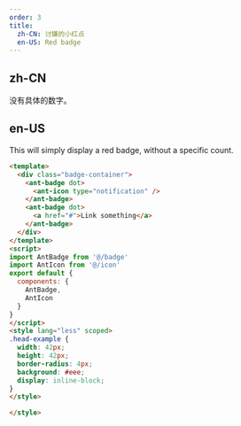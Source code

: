 ```yaml
---
order: 3
title:
  zh-CN: 讨嫌的小红点
  en-US: Red badge
---
```


## zh-CN

没有具体的数字。

## en-US

This will simply display a red badge, without a specific count.

```` html
<template>
  <div class="badge-container">
    <ant-badge dot>
      <ant-icon type="notification" />
    </ant-badge>
    <ant-badge dot>
      <a href="#">Link something</a>
    </ant-badge>
  </div>
</template>
<script>
import AntBadge from '@/badge'
import AntIcon from '@/icon'
export default {
  components: {
    AntBadge,
    AntIcon
  }
}
</script>
<style lang="less" scoped>
.head-example {
  width: 42px;
  height: 42px;
  border-radius: 4px;
  background: #eee;
  display: inline-block;
}
</style>

</style>
